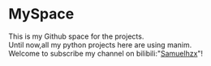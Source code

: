 # MySpace
This is my Github space for the projects.  
Until now,all my python projects here are using manim.  
Welcome to subscribe my channel on bilibili:"[Samuelhzx](https://space.bilibili.com/1861701494)"!
